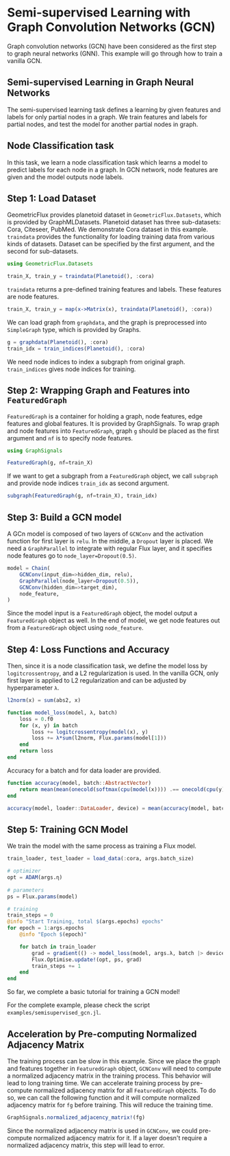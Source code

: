 # Semi-supervised Learning with Graph Convolution Networks (GCN)

Graph convolution networks (GCN) have been considered as the first step to graph neural networks (GNN). This example will go through how to train a vanilla GCN.

## Semi-supervised Learning in Graph Neural Networks

The semi-supervised learning task defines a learning by given features and labels for only partial nodes in a graph. We train features and labels for partial nodes, and test the model for another partial nodes in graph.

## Node Classification task

In this task, we learn a node classification task which learns a model to predict labels for each node in a graph. In GCN network, node features are given and the model outputs node labels.

## Step 1: Load Dataset

GeometricFlux provides planetoid dataset in `GeometricFlux.Datasets`, which is provided by GraphMLDatasets. Planetoid dataset has three sub-datasets: Cora, Citeseer, PubMed. We demonstrate Cora dataset in this example. `traindata` provides the functionality for loading training data from various kinds of datasets. Dataset can be specified by the first argument, and the second for sub-datasets.

```julia
using GeometricFlux.Datasets

train_X, train_y = traindata(Planetoid(), :cora)
```

`traindata` returns a pre-defined training features and labels. These features are node features.

```julia
train_X, train_y = map(x->Matrix(x), traindata(Planetoid(), :cora))
```

We can load graph from `graphdata`, and the graph is preprocessed into `SimpleGraph` type, which is provided by Graphs.

```julia
g = graphdata(Planetoid(), :cora)
train_idx = train_indices(Planetoid(), :cora)
```

We need node indices to index a subgraph from original graph. `train_indices` gives node indices for training.

## Step 2: Wrapping Graph and Features into `FeaturedGraph`

`FeaturedGraph` is a container for holding a graph, node features, edge features and global features. It is provided by GraphSignals. To wrap graph and node features into `FeaturedGraph`, graph `g` should be placed as the first argument and `nf` is to specify node features.

```julia
using GraphSignals

FeaturedGraph(g, nf=train_X)
```

If we want to get a subgraph from a `FeaturedGraph` object, we call `subgraph` and provide node indices `train_idx` as second argument.

```julia
subgraph(FeaturedGraph(g, nf=train_X), train_idx)
```

## Step 3: Build a GCN model

A GCn model is composed of two layers of `GCNConv` and the activation function for first layer is `relu`. In the middle, a `Dropout` layer is placed. We need a `GraphParallel` to integrate with regular Flux layer, and it specifies node features go to `node_layer=Dropout(0.5)`.

```julia
model = Chain(
    GCNConv(input_dim=>hidden_dim, relu),
    GraphParallel(node_layer=Dropout(0.5)),
    GCNConv(hidden_dim=>target_dim),
    node_feature,
)
```

Since the model input is a `FeaturedGraph` object, the model output a `FeaturedGraph` object as well. In the end of model, we get node features out from a `FeaturedGraph` object using `node_feature`.

## Step 4: Loss Functions and Accuracy

Then, since it is a node classification task, we define the model loss by `logitcrossentropy`, and a L2 regularization is used. In the vanilla GCN, only first layer is applied to L2 regularization and can be adjusted by hyperparameter `λ`.

```julia
l2norm(x) = sum(abs2, x)

function model_loss(model, λ, batch)
    loss = 0.f0
    for (x, y) in batch
        loss += logitcrossentropy(model(x), y)
        loss += λ*sum(l2norm, Flux.params(model[1]))
    end
    return loss
end
```

Accuracy for a batch and for data loader are provided.

```julia
function accuracy(model, batch::AbstractVector)
    return mean(mean(onecold(softmax(cpu(model(x)))) .== onecold(cpu(y))) for (x, y) in batch)
end

accuracy(model, loader::DataLoader, device) = mean(accuracy(model, batch |> device) for batch in loader)
```

## Step 5: Training GCN Model

We train the model with the same process as training a Flux model.

```julia
train_loader, test_loader = load_data(:cora, args.batch_size)

# optimizer
opt = ADAM(args.η)
    
# parameters
ps = Flux.params(model)

# training
train_steps = 0
@info "Start Training, total $(args.epochs) epochs"
for epoch = 1:args.epochs
    @info "Epoch $(epoch)"

    for batch in train_loader
        grad = gradient(() -> model_loss(model, args.λ, batch |> device), ps)
        Flux.Optimise.update!(opt, ps, grad)
        train_steps += 1
    end
end
```

So far, we complete a basic tutorial for training a GCN model!

For the complete example, please check the script `examples/semisupervised_gcn.jl`.

## Acceleration by Pre-computing Normalized Adjacency Matrix

The training process can be slow in this example. Since we place the graph and features together in `FeaturedGraph` object, `GCNConv` will need to compute a normalized adjacency matrix in the training process. This behavior will lead to long training time. We can accelerate training process by pre-compute normalized adjacency matrix for all `FeaturedGraph` objects. To do so, we can call the following function and it will compute normalized adjacency matrix for `fg` before training. This will reduce the training time.

```julia
GraphSignals.normalized_adjacency_matrix!(fg)
```

Since the normalized adjacency matrix is used in `GCNConv`, we could pre-compute normalized adjacency matrix for it. If a layer doesn't require a normalized adjacency matrix, this step will lead to error.
